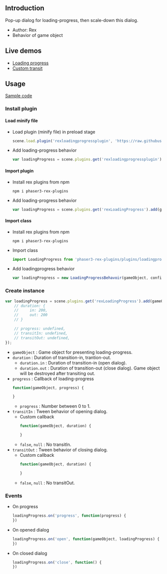 ## Introduction

Pop-up dialog for loading-progress, then scale-down this dialog.

- Author: Rex
- Behavior of game object

## Live demos

- [Loading progress](https://codepen.io/rexrainbow/pen/NWYNZgO)
- [Custom transit](https://codepen.io/rexrainbow/pen/wvmGLJX)

## Usage

[Sample code](https://github.com/rexrainbow/phaser3-rex-notes/tree/master/examples/loading-progress)

### Install plugin

#### Load minify file

- Load plugin (minify file) in preload stage
    ```javascript
    scene.load.plugin('rexloadingprogressplugin', 'https://raw.githubusercontent.com/rexrainbow/phaser3-rex-notes/master/dist/rexloadingprogressplugin.min.js', true);
    ```
- Add loading-progress behavior
    ```javascript
    var loadingProgress = scene.plugins.get('rexloadingprogressplugin').add(gameObject, config);
    ```

#### Import plugin

- Install rex plugins from npm
    ```
    npm i phaser3-rex-plugins
    ```
- Add loading-progress behavior
    ```javascript
    var loadingProgress = scene.plugins.get('rexLoadingProgress').add(gameObject, config);
    ```

#### Import class

- Install rex plugins from npm
    ```
    npm i phaser3-rex-plugins
    ```
- Import class
    ```javascript
    import LoadingProgress from 'phaser3-rex-plugins/plugins/loadingprogress.js';
    ```
- Add loadingprogress behavior
    ```javascript
    var loadingProgress = new LoadingProgressBehavoir(gameObject, config);
    ```

### Create instance

```javascript
var loadingProgress = scene.plugins.get('rexLoadingProgress').add(gameObject, {
    // duration: {
    //     in: 200,
    //     out: 200
    // }

    // progress: undefined,
    // transitIn: undefined,
    // transitOut: undefined,
});
```

- `gameObject` : Game object for presenting loading-progress.
- `duration` : Duration of transition-in, trantion-out.
    - `duration.in` : Duration of transition-in (open dialog).
    - `duration.out` : Duration of transition-out (close dialog). Game object will be destroyed after transiting out.
- `progress` : Callback of loading-progress
    ```javascript
    function(gameObject, progress) {

    }
    ```
    - `progress` : Number between 0 to 1.
- `transitIn` : Tween behavior of opening dialog.
    - Custom callback
        ```javascript
        function(gameObject, duration) {

        }
        ```
    - `false`, `null` : No transitIn.
- `transitOut` : Tween behavior of closing dialog.
    - Custom callback
        ```javascript
        function(gameObject, duration) {

        }
        ```
    - `false`, `null` : No transitOut.

### Events

- On progress
    ```javascript
    loadingProgress.on('progress', function(progress) {
    })
    ```
- On opened dialog
    ```javascript
    loadingProgress.on('open', function(gameObject, loadingProgress) {
    })
    ```
- On closed dialog
    ```javascript
    loadingProgress.on('close', function() {
    })
    ```
